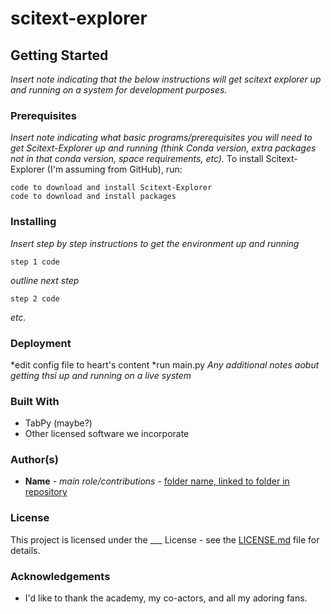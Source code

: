 # scitext-explorer
## Getting Started
*Insert note indicating that the below instructions will get scitext explorer
up and running on a system for development purposes.*
### Prerequisites
*Insert note indicating what basic programs/prerequisites you will need to 
get Scitext-Explorer up and running (think Conda version, extra packages not 
in that conda version, space requirements, etc).*
To install Scitext-Explorer (I'm assuming from GitHub), run:
```
code to download and install Scitext-Explorer
code to download and install packages
```
### Installing
*Insert step by step instructions to get the environment up and running*
```
step 1 code
```
*outline next step*
```
step 2 code
```
*etc.*
### Deployment
*edit config file to heart's content
*run main.py
*Any additional notes aobut getting thsi up and running on a live system*
### Built With
* TabPy (maybe?)
* Other licensed software we incorporate
### Author(s)
* **Name** - *main role/contributions* - [folder name, linked to folder in repository](https://github.com/keni-m-patel/scitext-explorer/)
### License
This project is licensed under the ___ License - see the [LICENSE.md](https://github.com/keni-m-patel/scitext-explorer/) file for details.
### Acknowledgements
* I'd like to thank the academy, my co-actors, and all my adoring fans.

